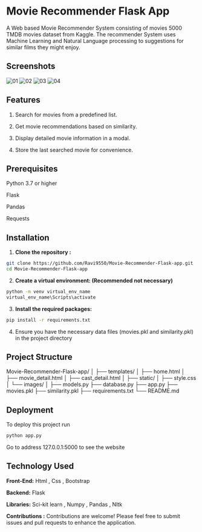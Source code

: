 #                                                                                    Movie Recommender Flask App

A Web based Movie Recommender System consisting of movies 5000 TMDB movies dataset from Kaggle. 
The recommender System uses Machine Learning and Natural Language processing to suggestions for similar films they might enjoy.




## Screenshots 
![01](https://github.com/Ravi9550/Movie-Recommender-Flask-app/assets/107767414/4079a549-fcc2-44ac-a799-8452e1e7a8f6)
![02](https://github.com/Ravi9550/Movie-Recommender-Flask-app/assets/107767414/7a791044-81fb-44b1-8ea2-7b15295fe564)
![03](https://github.com/Ravi9550/Movie-Recommender-Flask-app/assets/107767414/2656c0fc-880f-4563-9f82-0718eaab6357)
![04](https://github.com/Ravi9550/Movie-Recommender-Flask-app/assets/107767414/be1f8566-d170-4cf2-8d0e-ecd5e0fdd9f3)




## Features
1. Search for movies from a predefined list.


2. Get movie recommendations based on similarity.


3. Display detailed movie information in a modal.


4. Store the last searched movie for convenience.


## Prerequisites
Python 3.7 or higher

Flask

Pandas

Requests


## Installation
1. **Clone the repository :**
   
```bash
git clone https://github.com/Ravi9550/Movie-Recommender-Flask-app.git
cd Movie-Recommender-Flask-app
```
2. **Create a virtual environment: (Recommended not necessary)**
```bash
python -m venv virtual_env_name
virtual_env_name\Scripts\activate
```
3. **Install the required packages:**
```bash
pip install -r requirements.txt
```
4. Ensure you have the necessary data files (movies.pkl and similarity.pkl) in the project directory


## Project Structure 

Movie-Recommender-Flask-app/
│
├── templates/
│   ├── home.html
│   ├── movie_detail.html
│   ├── cast_detail.html
│
├── static/
│   ├── style.css
│   └── images/
│
├── models.py
├── database.py
├── app.py
├── movies.pkl
├── similarity.pkl
├── requirements.txt
└── README.md

## Deployment

To deploy this project run

```bash
python app.py
```

Go to address 127.0.0.1:5000 to see the website

## Technology Used

**Front-End:** Html , Css , Bootstrap

**Backend:** Flask

**Libraries:**  Sci-kit learn , Numpy , Pandas , Nltk

**Contributions :**
Contributions are welcome! Please feel free to submit issues and pull requests to enhance the application.

